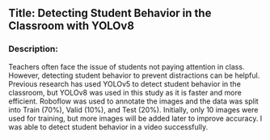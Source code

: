 ## Title: Detecting Student Behavior in the Classroom with YOLOv8
### Description:
Teachers often face the issue of students not paying attention in class. However, detecting student behavior to prevent distractions can be helpful. Previous research has used YOLOv5 to detect student behavior in the classroom, but YOLOv8 was used in this study as it is faster and more efficient. Roboflow was used to annotate the images and the data was split into Train (70%), Valid (10%), and Test (20%). Initially, only 10 images were used for training, but more images will be added later to improve accuracy. I was able to detect student behavior in a video successfully.

